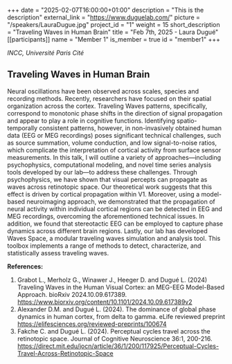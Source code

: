 +++
date = "2025-02-07T16:00:00+01:00"
description = "This is the description"
external_link = "https://www.duguelab.com/"
picture = "/speakers/LauraDugue.jpg"
project_id = "1"
weight = 15
short_description = "Traveling Waves in Human Brain"
title = "Feb 7th, 2025 - Laura Dugué"
[[participants]]
    name = "Member 1"
    is_member = true
    id = "member1"
+++

_INCC, Université Paris Cité_

## Traveling Waves in Human Brain 

Neural oscillations have been observed across scales, species and recording methods. Recently, researchers have focused on their spatial organization across the cortex. Traveling Waves patterns, specifically, correspond to monotonic phase shifts in the direction of signal propagation and appear to play a role in cognitive functions. Identifying spatio-temporally consistent patterns, however, in non-invasively obtained human data (EEG or MEG recordings) poses significant technical challenges, such as source summation, volume conduction, and low signal-to-noise ratios, which complicate the interpretation of cortical activity from surface sensor measurements. In this talk, I will outline a variety of approaches—including psychophysics, computational modeling, and novel time series analysis tools developed by our lab—to address these challenges. Through psychophysics, we have shown that visual percepts can propagate as waves across retinotopic space. Our theoretical work suggests that this effect is driven by cortical propagation within V1. Moreover, using a model-based neuroimaging approach, we demonstrated that the propagation of neural activity within individual cortical regions can be detected in EEG and MEG recordings, overcoming the aforementioned technical issues. In addition, we found that stereotactic EEG can be employed to capture phase dynamics across different brain regions. Lastly, our lab has developed Waves Space, a modular traveling waves simulation and analysis tool. This toolbox implements a range of methods to detect, characterize, and statistically assess traveling waves.

**References:**

1. Grabot L., Merholz G., Winawer J., Heeger D. and Dugué L. (2024) Traveling Waves in the Human Visual Cortex: an MEG-EEG Model-Based Approach. bioRxiv 2024.10.09.617389. https://www.biorxiv.org/content/10.1101/2024.10.09.617389v2
2. Alexander D.M. and Dugué L. (2024). The dominance of global phase dynamics in human cortex, from delta to gamma. eLife reviewed preprint https://elifesciences.org/reviewed-preprints/100674 
3. Fakche C. and Dugué L. (2024). Perceptual cycles travel across the retinotopic space. Journal of Cognitive Neuroscience 36:1, 200-216. https://direct.mit.edu/jocn/article/36/1/200/117925/Perceptual-Cycles-Travel-Across-Retinotopic-Space
